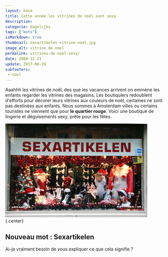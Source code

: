 ```yaml
---
layout: base
title: Cette année les vitrines de noël sont sexy
description: 
categorie: dagelijks
tags: ["mots"]
isMarkdown: true
thumbnail: sexartikelen-vitrine-noel.jpg
image_alt: vitrine de noel
permalink: vitrines-de-noel-sexy/
date: 2008-12-21
update: 2017-06-29
subfooters:
 - noel
---
```




Aaahhh les vitrines de noël, des que les vacances arrivent on emmène les enfants regarder les vitrines des magasins. Les boutiquiers redoublent d'efforts pour décorer leurs vitrines aux couleurs de noël, certaines ne sont pas destinées aux enfants. Nous sommes à Amsterdam villes ou certains touristes ne viennent que pour **le quartier rouge**. Voici une boutique de lingerie et déguisements sexy, prête pour les fêtes.

![vitrine de lingerie et accessoires sexuels aux couleurs de noël](sexartikelen-vitrine-noel.jpg){.center}

## Nouveau mot : Sexartikelen
Ai-je vraiment besoin de vous expliquer ce que cela signifie ?



<!-- post notes:
censuré par google adsense:
((/public/images/photos/2008-11/sexartikelen-vitrine-noel.jpg|vitrine de lingerie et accéssoires sexuels aux couleurs de noël|C))
--->
